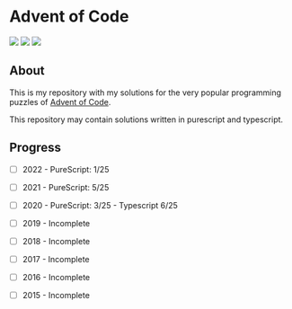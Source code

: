 # Advent of Code

[![](https://img.shields.io/github/followers/vycdev?label=Follow%20me&style=social)](https://github.com/login?return_to=https%3A%2F%2Fgithub.com%2Fvycdev) [![](https://img.shields.io/twitch/status/vycdev?style=social)](https://www.twitch.tv/vycdev) [![](https://img.shields.io/twitter/follow/vycdev?style=social)](https://twitter.com/vycdev)
## About 
This is my repository with my solutions for the very popular programming puzzles of [Advent of Code](https://adventofcode.com/).

This repository may contain solutions written in purescript and typescript. 


## Progress
- [ ] 2022 - PureScript: 1/25 
- [ ] 2021 - PureScript: 5/25 
- [ ] 2020 - PureScript: 3/25 - Typescript 6/25
- [ ] 2019 - Incomplete
- [ ] 2018 - Incomplete
- [ ] 2017 - Incomplete
- [ ] 2016 - Incomplete
- [ ] 2015 - Incomplete



